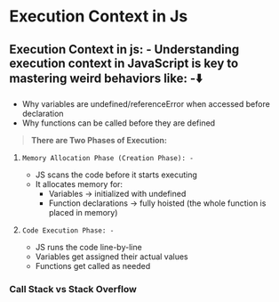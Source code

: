 # **Execution Context in Js**

## **Execution Context in js: -** Understanding execution context in JavaScript is key to mastering weird behaviors like: -⬇️

- Why variables are undefined/referenceError when accessed before declaration
- Why functions can be called before they are defined

> **There are Two Phases of Execution:**

1.  `Memory Allocation Phase (Creation Phase): -`

    - JS scans the code before it starts executing
    - It allocates memory for:
      - Variables → initialized with undefined
      - Function declarations → fully hoisted (the whole function is placed in memory)

2.  `Code Execution Phase: -`

    - JS runs the code line-by-line
    - Variables get assigned their actual values
    - Functions get called as needed

### Call Stack vs Stack Overflow
